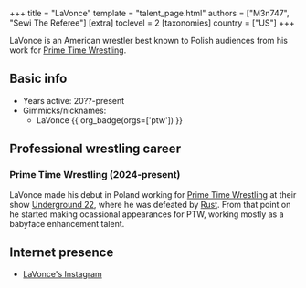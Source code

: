 +++
title = "LaVonce"
template = "talent_page.html"
authors = ["M3n747", "Sewi The Referee"]
[extra]
toclevel = 2
[taxonomies]
country = ["US"]
+++

LaVonce is an American wrestler best known to Polish audiences from his work for [Prime Time Wrestling](@/o/ptw.md).

## Basic info

* Years active: 20??-present
* Gimmicks/nicknames:
  - LaVonce {{ org_badge(orgs=['ptw']) }}
 
## Professional wrestling career

### Prime Time Wrestling (2024-present)

LaVonce made his debut in Poland working for [Prime Time Wrestling](@/o/ptw.md) at their show [Underground 22](@/e/ptw/2024-08-25-ptw-underground-22.md), where he was defeated by [Rust](@/w/rust.md). From that point on he started making ocassional appearances for PTW, working mostly as a babyface enhancement talent.

## Internet presence

* [LaVonce's Instagram](https://www.instagram.com/lovevonce)
